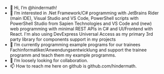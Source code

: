 - 👋 Hi, I’m @hindermath!
- 👀 I’m interested in .Net Framework/C# programming with JetBrains Rider (main IDE), Visual Studio and VS Code, PowerShell scripts with PowerShell Studio from Sapien Technologies and VS Code and (new) web programming with minimal REST APIs in C# and UI/Frontend with React. I'm also using DevExpress Universal Access as my primary 3rd party library for components support in my projects
- 🌱 I’m currently programming example programs for our trainees Fachinformatiker/Anwendungsentwicklung and support the trainee programm and teach them my example programms.
- 💞️ I’m loosely looking for collaboration.
- 📫 How to reach me here on github is github.com/hindermath.

<!---
hindermath/hindermath is a ✨ special ✨ repository because its `README.md` (this file) appears on your GitHub profile.
You can click the Preview link to take a look at your changes.
--->
